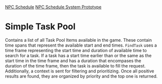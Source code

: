 [NPC Schedule](2.%20Areas/Open%20Source%20Packages/NPC%20Schedule.md)
[NPC Schedule System Prototype](1.%20Projects/NPC%20Schedule%20System%20Prototype.md)
# Simple Task Pool
Contains a list of all Task Pool Items available in the game. These contain time spans that represent the available start and end times. `FindTask` uses a time frame representing the start time and duration of available time to search for a task. If a task has a start time earlier than or the same as the start time in the time frame and has a duration that encompases the duration of the time frame, then the task is available to fill the request. Additionally, a context is sent for filtering and prioritizing. Once all positive results are found, they are organized by priority and the top one is returned.